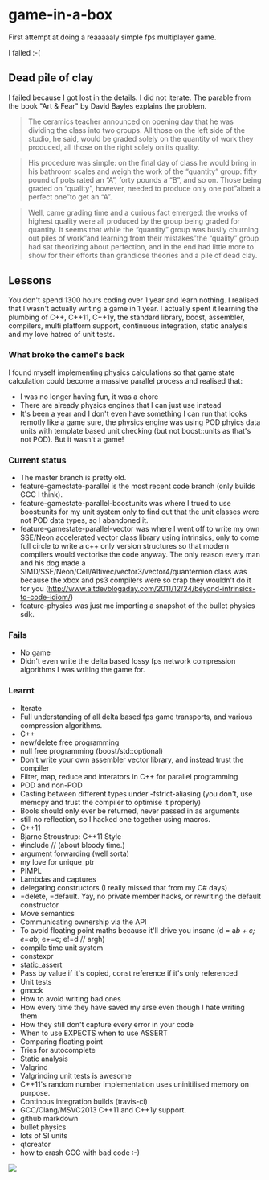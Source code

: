 game-in-a-box
=============

First attempt at doing a reaaaaaly simple fps multiplayer game.

I failed :-(

## Dead pile of clay

I failed because I got lost in the details. I did not iterate.
The parable from the book "Art & Fear" by David Bayles explains the problem.

> The ceramics teacher announced on opening day that he was dividing the class into two groups. All those on the left side of the studio, he said, would be graded solely on the quantity of work they produced, all those on the right solely on its quality.

> His procedure was simple: on the final day of class he would bring in his bathroom scales and weigh the work of the “quantity” group: fifty pound of pots rated an “A”, forty pounds a “B”, and so on. Those being graded on “quality”, however, needed to produce only one pot”albeit a perfect one”to get an “A”.

> Well, came grading time and a curious fact emerged: the works of highest quality were all produced by the group being graded for quantity. It seems that while the “quantity” group was busily churning out piles of work”and learning from their mistakes”the “quality” group had sat theorizing about perfection, and in the end had little more to show for their efforts than grandiose theories and a pile of dead clay.

## Lessons

You don't spend 1300 hours coding over 1 year and learn nothing. I realised that I wasn't actually writing a game in 1 year. I actually spent it learning the plumbing of C++, C++11, C++1y, the standard library, boost, assembler, compilers, multi platform support, continuous integration, static analysis and my love hatred of unit tests.

### What broke the camel's back

I found myself implementing physics calculations so that game state calculation could become a massive parallel process and realised that:
- I was no longer having fun, it was a chore
- There are already physics engines that I can just use instead
- It's been a year and I don't even have something I can run that looks remotly like a game
sure, the physics engine was using POD phyics data units with template based unit checking (but not boost::units as that's not POD). But it wasn't a game!

### Current status

- The master branch is pretty old.
- feature-gamestate-parallel is the most recent code branch (only builds GCC I think).
- feature-gamestate-parallel-boostunits was where I trued to use boost:units for my unit system only to find out that the unit classes were not POD data types, so I abandoned it.
- feature-gamestate-parallel-vector was where I went off to write my own SSE/Neon accelerated vector class library using intrinsics, only to come full circle to write a c++ only version structures so that modern compilers would vectorise the code anyway. The only reason every man and his dog made a SIMD/SSE/Neon/Cell/Altivec/vector3/vector4/quanternion class was because the xbox and ps3 compilers were so crap they wouldn't do it for you (http://www.altdevblogaday.com/2011/12/24/beyond-intrinsics-to-code-idiom/)
- feature-physics was just me importing a snapshot of the bullet physics sdk.


### Fails

- No game
- Didn't even write the delta based lossy fps network compression algorithms I was writing the game for.

### Learnt

- Iterate
- Full understanding of all delta based fps game transports, and various compression algorithms.
- C++
 - new/delete free programming
 - null free programming (boost/std::optional)
 - Don't write your own assembler vector library, and instead trust the compiler
 - Filter, map, reduce and interators in C++ for parallel programming
 - POD and non-POD
 - Casting between different types under -fstrict-aliasing (you don't, use memcpy and trust the compiler to optimise it properly)
 - Bools should only ever be returned, never passed in as arguments
 - still no reflection, so I hacked one together using macros.
- C++11
 - Bjarne Stroustrup: C++11 Style
 - #include <cstdint> // (about bloody time.)
 - argument forwarding (well sorta)
 - my love for unique_ptr
 - PIMPL
 - Lambdas and captures
 - delegating constructors (I really missed that from my C# days)
 - =delete, =default. Yay, no private member hacks, or rewriting the default constructor
 - Move semantics
 - Communicating ownership via the API
 - To avoid floating point maths because it'll drive you insane (d = a*b + c; e=a*b; e+=c; e!=d // argh) 
 - compile time unit system
 - constexpr
 - static_assert
 - Pass by value if it's copied, const reference if it's only referenced
- Unit tests
 - gmock
 - How to avoid writing bad ones
 - How every time they have saved my arse even though I hate writing them
 - How they still don't capture every error in your code
 - When to use EXPECTS when to use ASSERT
 - Comparing floating point
- Tries for autocomplete
- Static analysis
- Valgrind
 - Valgrinding unit tests is awesome
 - C++11's random number implementation uses uninitilised memory on purpose.
- Continous integration builds (travis-ci)
- GCC/Clang/MSVC2013 C++11 and C++1y support.
- github markdown
- bullet physics
- lots of SI units
- qtcreator
- how to crash GCC with bad code :-)



<a href="https://travis-ci.org/JodiTheTigger/game-in-a-box"><img src="https://travis-ci.org/JodiTheTigger/game-in-a-box.png"></a>
